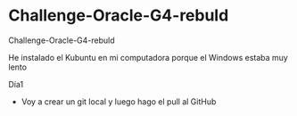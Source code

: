 # Challenge-Oracle-G4-rebuld
Challenge-Oracle-G4-rebuld

He instalado el Kubuntu en mi computadora porque el Windows estaba muy lento

Día1
- Voy a crear un git local y luego hago el pull al GitHub
